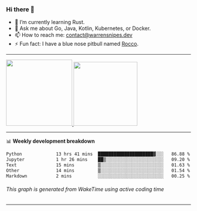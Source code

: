 ### Hi there 👋

- 🌱 I’m currently learning Rust.
- 💬 Ask me about Go, Java, Kotlin, Kubernetes, or Docker.
- 📫 How to reach me: contact@warrensnipes.dev
- ⚡ Fun fact: I have a blue nose pitbull named [Rocco](https://i.imgur.com/iLsSCKu.jpg).

-------


<a href="https://github.com/LockedThread/LockedThread">
  <img height="180em" src="https://github-readme-stats.vercel.app/api?username=LockedThread&theme=transparent&bg_color=00000000&show_icons=true&count_private=true" />
  <img height="174em" src="https://github-readme-stats.vercel.app/api/top-langs?username=LockedThread&theme=transparent&layout=compact&hide_progress=true&bg_color=00000000" />
  </a>

-------

📊 **Weekly development breakdown**
<!--START_SECTION:waka-->

```txt
Python             13 hrs 41 mins  █████████████████████▓░░░   86.88 %
Jupyter            1 hr 26 mins    ██▒░░░░░░░░░░░░░░░░░░░░░░   09.20 %
Text               15 mins         ▒░░░░░░░░░░░░░░░░░░░░░░░░   01.63 %
Other              14 mins         ▒░░░░░░░░░░░░░░░░░░░░░░░░   01.54 %
Markdown           2 mins          ░░░░░░░░░░░░░░░░░░░░░░░░░   00.25 %
```

<!--END_SECTION:waka-->
###### *This graph is generated from WakeTime using active coding time*
-------
